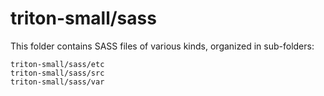 # triton-small/sass

This folder contains SASS files of various kinds, organized in sub-folders:

    triton-small/sass/etc
    triton-small/sass/src
    triton-small/sass/var
